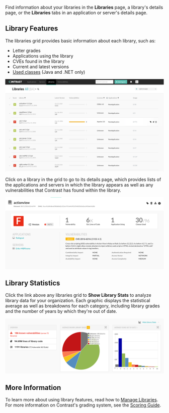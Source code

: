 <!--
title: "Explore Libraries"
description: "Overview of libraries"
tags: "user library ui"
-->

Find information about your libraries in the **Libraries** page, a library's details page, or the **Libraries** tabs in an application or server's details page. 

## Library Features 

The libraries grid provides basic information about each library, such as: 

* Letter grades
* Applications using the library 
* CVEs found in the library  
* Current and latest versions 
* [Used classes](user-libraries.html#analysis) (Java and .NET only)

<a href="assets/images/Libraries-grid-new.png" rel="lightbox" title="View libraries in your organization"><img class="thumbnail" src="assets/images/Libraries-grid-new.png"/></a>

Click on a library in the grid to go to its details page, which provides lists of the applications and servers in which the library appears as well as any vulnerabilities that Contrast has found within the library. 

<a href="assets/images/Library-details.png" rel="lightbox" title="View library details"><img class="thumbnail" src="assets/images/Library-details.png"/></a>

## Library Statistics

Click the link above any libraries grid to **Show Library Stats** to analyze library data for your organization. Each graphic displays the statistical average as well as breakdowns for each category, including library grades and the number of years by which they're out of date. 

<a href="assets/images/Library-stats.png" rel="lightbox" title="View Library Stats"><img class="thumbnail" src="assets/images/Library-stats.png"/></a>

## More Information

To learn more about using library features, read how to [Manage Libraries](user-libraries.html#manage-lib). For more information on Contrast's grading system, see the [Scoring Guide](user-libraries.html#score-lib). 

